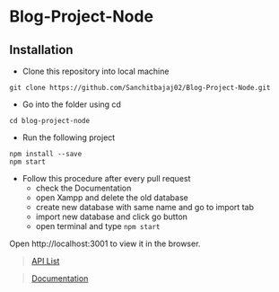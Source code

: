 # Blog-Project-Node

## Installation

- Clone this repository into local machine

```
git clone https://github.com/Sanchitbajaj02/Blog-Project-Node.git
```

- Go into the folder using cd
```
cd blog-project-node
```

- Run the following project
```
npm install --save
npm start
```
- Follow this procedure after every pull request
  - check the Documentation
  - open Xampp and delete the old database
  - create new database with same name and go to import tab
  - import new database and click go button
  - open terminal and type ```npm start```

Open http://localhost:3001 to view it in the browser.

><a href="./resources/API.md">API List</a>

><a href="./resources/DOCS.md">Documentation</a>
